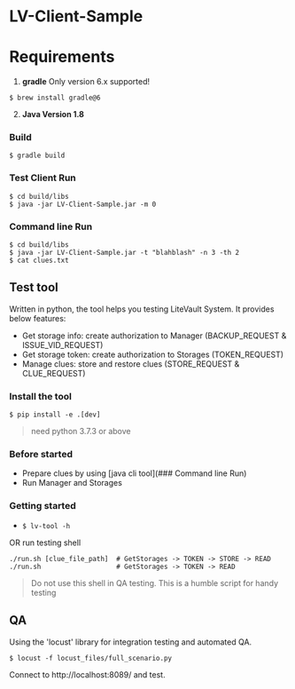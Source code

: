 # LV-Client-Sample

# Requirements
1. **gradle** Only version 6.x supported!
~~~
$ brew install gradle@6
~~~

2. **Java Version 1.8**


### Build
~~~
$ gradle build
~~~

### Test Client Run
~~~
$ cd build/libs
$ java -jar LV-Client-Sample.jar -m 0
~~~

### Command line Run

~~~
$ cd build/libs
$ java -jar LV-Client-Sample.jar -t "blahblash" -n 3 -th 2
$ cat clues.txt
~~~

## Test tool
Written in python, the tool helps you testing LiteVault System.
It provides below features:
- Get storage info: create authorization to Manager (BACKUP_REQUEST & ISSUE_VID_REQUEST)
- Get storage token: create authorization to Storages (TOKEN_REQUEST)
- Manage clues: store and restore clues (STORE_REQUEST & CLUE_REQUEST)

### Install the tool
`$ pip install -e .[dev]`

> need python 3.7.3 or above

### Before started
- Prepare clues by using [java cli tool](### Command line Run)
- Run Manager and Storages

### Getting started
- `$ lv-tool -h`

OR run testing shell

```
./run.sh [clue_file_path]  # GetStorages -> TOKEN -> STORE -> READ
./run.sh                   # GetStorages -> TOKEN -> READ
```

> Do not use this shell in QA testing. This is a humble script for handy testing


## QA
Using the 'locust' library for integration testing and automated QA.

```
$ locust -f locust_files/full_scenario.py
```

Connect to http://localhost:8089/ and test.
